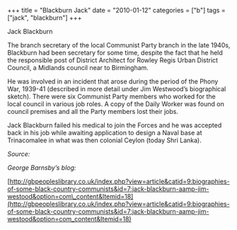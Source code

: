 +++
title = "Blackburn Jack"
date = "2010-01-12"
categories = ["b"]
tags = ["jack", "blackburn"]
+++

Jack Blackburn

The branch secretary of the local Communist Party branch in the late 1940s, Blackburn had been secretary for some time, despite the fact that he held the responsible post of District Architect for Rowley Regis Urban District Council, a Midlands council near to Birmingham.

He was involved in an incident that arose during the period of the Phony War, 1939-41 (described in more detail under Jim Westwood’s biographical sketch). There were six Communist Party members who worked for the local council in various job roles. A copy of the Daily Worker was found on council premises and all the Party members lost their jobs.

Jack Blackburn failed his medical to join the Forces and he was accepted back in his job while awaiting application to design a Naval base at Trinacomalee in what was then colonial Ceylon (today Shri Lanka).

_Source:_

_George Barnsby’s blog:_

[http://gbpeopleslibrary.co.uk/index.php?view=article&catid=9:biographies-of-some-black-country-communists&id=7:jack-blackburn-aamp-jim-westood&option=com\_content&Itemid=18](http://gbpeopleslibrary.co.uk/index.php?view=article&catid=9:biographies-of-some-black-country-communists&id=7:jack-blackburn-aamp-jim-westood&option=com_content&Itemid=18)
